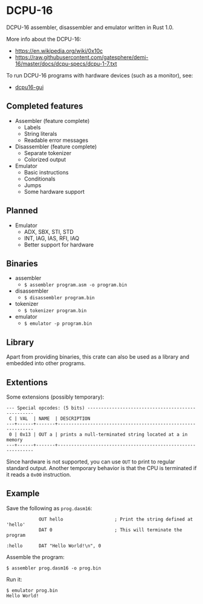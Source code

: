 # DCPU-16

DCPU-16 assembler, disassembler and emulator written in Rust 1.0.

More info about the DCPU-16:

* https://en.wikipedia.org/wiki/0x10c
* https://raw.githubusercontent.com/gatesphere/demi-16/master/docs/dcpu-specs/dcpu-1-7.txt

To run DCPU-16 programs with hardware devices (such as a monitor), see:

* [dcpu16-gui](https://github.com/gustavla/dcpu16-gui)

## Completed features

* Assembler (feature complete)
  * Labels
  * String literals
  * Readable error messages
* Disassembler (feature complete)
  * Separate tokenizer
  * Colorized output
* Emulator
  * Basic instructions
  * Conditionals
  * Jumps
  * Some hardware support

## Planned

* Emulator
  * ADX, SBX, STI, STD
  * INT, IAG, IAS, RFI, IAQ
  * Better support for hardware

## Binaries

* assembler
  * `$ assembler program.asm -o program.bin`
* disassembler
  * `$ disassembler program.bin`
* tokenizer
  * `$ tokenizer program.bin`
* emulator
  * `$ emulator -p program.bin`

## Library

Apart from providing binaries, this crate can also be used as a library and embedded into other programs.

## Extentions

Some extensions (possibly temporary):

    --- Special opcodes: (5 bits) --------------------------------------------------
     C | VAL  | NAME  | DESCRIPTION
    ---+------+-------+-------------------------------------------------------------
     0 | 0x13 | OUT a | prints a null-terminated string located at a in memory
    ---+------+-------+-------------------------------------------------------------
    
Since hardware is not supported, you can use `OUT` to print to regular standard output. Another temporary behavior is that the CPU is terminated if it reads a `0x00` instruction.

## Example

Save the following as `prog.dasm16`:

                OUT hello                   ; Print the string defined at 'hello'
                DAT 0                       ; This will terminate the program    
               
    :hello      DAT "Hello World!\n", 0
    
Assemble the program:

    $ assembler prog.dasm16 -o prog.bin
    
Run it:

    $ emulator prog.bin
    Hello World!

